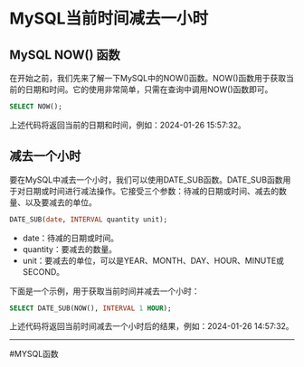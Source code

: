 # MySQL当前时间减去一小时

## MySQL NOW() 函数
在开始之前，我们先来了解一下MySQL中的NOW()函数。NOW()函数用于获取当前的日期和时间。它的使用非常简单，只需在查询中调用NOW()函数即可。

```sql
SELECT NOW();
```

上述代码将返回当前的日期和时间，例如：2024-01-26 15:57:32。
## 减去一个小时
要在MySQL中减去一个小时，我们可以使用DATE_SUB函数。DATE_SUB函数用于对日期或时间进行减法操作。它接受三个参数：待减的日期或时间、减去的数量、以及要减去的单位。

```sql
DATE_SUB(date, INTERVAL quantity unit);
```

* date：待减的日期或时间。
* quantity：要减去的数量。
* unit：要减去的单位，可以是YEAR、MONTH、DAY、HOUR、MINUTE或SECOND。

下面是一个示例，用于获取当前时间并减去一个小时：

```sql
SELECT DATE_SUB(NOW(), INTERVAL 1 HOUR);
```

上述代码将返回当前时间减去一个小时后的结果，例如：2024-01-26 14:57:32。


---

#MYSQL函数

